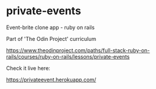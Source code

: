 # private-events

Event-brite clone app - ruby on rails

Part of 'The Odin Project' curriculum

https://www.theodinproject.com/paths/full-stack-ruby-on-rails/courses/ruby-on-rails/lessons/private-events

Check it live here:

https://privateevent.herokuapp.com/
